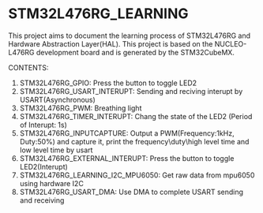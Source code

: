 # STM32L476RG_LEARNING
This project aims to document the learning process of STM32L476RG and Hardware Abstraction Layer(HAL). This project is based on the NUCLEO-L476RG development board and is generated by the STM32CubeMX.


CONTENTS:
1. STM32L476RG_GPIO: Press the button to toggle LED2
2. STM32L476RG_USART_INTERUPT: Sending and reciving interupt by USART(Asynchronous)
3. STM32L476RG_PWM: Breathing light
4. STM32L476RG_TIMER_INTERUPT: Chang the state of the LED2 (Period of Interupt: 1s)
5. STM32L476RG_INPUTCAPTURE: Output a PWM(Frequency:1kHz, Duty:50%) and capture it, print the frequency\duty\high level time and low level time by usart
6. STM32L476RG_EXTERNAL_INTERUPT: Press the button to toggle LED2(Interupt)
7. STM32L476RG_LEARNING_I2C_MPU6050: Get raw data from mpu6050 using hardware I2C
8. STM32L476RG_USART_DMA: Use DMA to complete USART sending and receiving